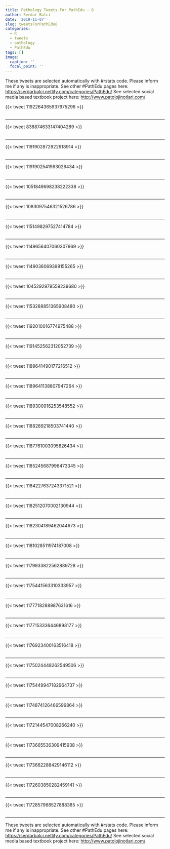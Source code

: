 ```yaml
---
title: Pathology Tweets For PathEdu - 8
author: Serdar Balci
date: '2019-11-07'
slug: tweetsForPathEdu8
categories:
  - R
  - tweets
  - pathology
  - PathEdu
tags: []
image:
  caption: ''
  focal_point: ''
---
```



These tweets are selected automatically with #rstats code. Please inform me if any is inappropriate.
See other #PathEdu pages here: https://serdarbalci.netlify.com/categories/PathEdu/ 
See selected social media based textbook project here: http://www.patolojinotlari.com/

{{< tweet 1192264365937975296 >}}
<br>
<br>
<hr>
{{< tweet 838874633147404289 >}}
<br>
<br>
<hr>
{{< tweet 1191902872922918914 >}}
<br>
<br>
<hr>
{{< tweet 1191902541963026434 >}}
<br>
<br>
<hr>
{{< tweet 1051849698238222338 >}}
<br>
<br>
<hr>
{{< tweet 1083097546321526786 >}}
<br>
<br>
<hr>
{{< tweet 1151498297527414784 >}}
<br>
<br>
<hr>
{{< tweet 1149656407060307969 >}}
<br>
<br>
<hr>
{{< tweet 1149036069398155265 >}}
<br>
<br>
<hr>
{{< tweet 1045292979559239680 >}}
<br>
<br>
<hr>
{{< tweet 1153288851365908480 >}}
<br>
<br>
<hr>
{{< tweet 1192010016774975488 >}}
<br>
<br>
<hr>
{{< tweet 1191452562312052739 >}}
<br>
<br>
<hr>
{{< tweet 1189641490177216512 >}}
<br>
<br>
<hr>
{{< tweet 1189641138807947264 >}}
<br>
<br>
<hr>
{{< tweet 1189300916253548552 >}}
<br>
<br>
<hr>
{{< tweet 1188289218503741440 >}}
<br>
<br>
<hr>
{{< tweet 1187761003095826434 >}}
<br>
<br>
<hr>
{{< tweet 1185245687996473345 >}}
<br>
<br>
<hr>
{{< tweet 1184227637243371521 >}}
<br>
<br>
<hr>
{{< tweet 1182512070002130944 >}}
<br>
<br>
<hr>
{{< tweet 1182304189462044673 >}}
<br>
<br>
<hr>
{{< tweet 1181028511974187008 >}}
<br>
<br>
<hr>
{{< tweet 1179933822562889728 >}}
<br>
<br>
<hr>
{{< tweet 1175441563310333957 >}}
<br>
<br>
<hr>
{{< tweet 1177718288987631616 >}}
<br>
<br>
<hr>
{{< tweet 1177153336446898177 >}}
<br>
<br>
<hr>
{{< tweet 1176923400163516418 >}}
<br>
<br>
<hr>
{{< tweet 1175024448262549506 >}}
<br>
<br>
<hr>
{{< tweet 1175449947182964737 >}}
<br>
<br>
<hr>
{{< tweet 1174874126466596864 >}}
<br>
<br>
<hr>
{{< tweet 1172144547008266240 >}}
<br>
<br>
<hr>
{{< tweet 1173665536309415938 >}}
<br>
<br>
<hr>
{{< tweet 1173662288429146112 >}}
<br>
<br>
<hr>
{{< tweet 1172603850282459141 >}}
<br>
<br>
<hr>
{{< tweet 1172857968527888385 >}}
<br>
<br>
<hr>


These tweets are selected automatically with #rstats code. Please inform me if any is inappropriate.
See other #PathEdu pages here: https://serdarbalci.netlify.com/categories/PathEdu/ 
See selected social media based textbook project here: http://www.patolojinotlari.com/
